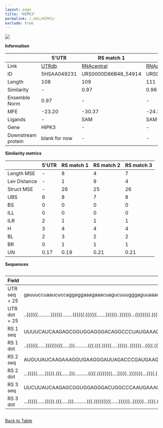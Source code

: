 ```yaml
---
layout: page
title: "HIPK3"
permalink: /_mds/HIPK3/
exclude: true
---
```




![](../../alns_9.28.22/aln_5HSAA049231_0.956.png?raw=true)


**Information**

| | 5'UTR       | RS match 1   | RS match 2  | RS match 3 |
| ---- | ----------- | ----------- | ----------- | ----------- |
| Link | <a href="http://utrdb.ba.itb.cnr.it/getutr/5HSAA049231/1" target="_blank" rel="noopener noreferrer">UTRdb</a>   | <a href="https://rnacentral.org/rna/URS0000D86B48/54914" target="_blank" rel="noopener noreferrer">RNAcentral</a>     |<a href="https://rnacentral.org/rna/URS0000D7A75F/1896175" target="_blank" rel="noopener noreferrer">RNAcentral</a>  | <a href="https://rnacentral.org/rna/URS0000C05E45/520764" target="_blank" rel="noopener noreferrer">RNAcentral</a>   |
| ID | 5HSAA049231     | URS0000D86B48_54914     | URS0000D7A75F_1896175     | URS0000C05E45_520764     |
| Length | 108     |  109    | 111   |  110    |
| Similarity | - | 0.97 | 0.96 | 0.96 |
| Ensemble Norm | 0.97 | - | - | - |
| MFE | -23.20 | -30.37 | -24.18 | -35.02 |
| Ligands | - | SAM | SAM | SAM |
| Gene | HIPK3 | - | - | - |
| Downstream protein | blank for now    |    -    | -  | - |


**Similarity metrics**

| | 5'UTR       | RS match 1   | RS match 2  | RS match 3 |
| ---- | ----------- | ----------- | ----------- | ----------- |
| Length MSE | - | 8 | 4 | 7 |
| Lev Distance | - | 1 | 9 | 4 |
| Struct MSE | - | 26 | 25 | 26 |
| UBS| 6 | 8 | 7 | 8 |
| BS | 0 | 0 | 0 | 0 |
| ILL | 0 | 0 | 0 | 0 |
| ILR | 2 | 1 | 1 | 1 |
| H | 3 | 4 | 4 | 4 |
| BL | 2 | 3 | 2 | 2 |
| BR | 0 | 1 | 1 | 1 |
| UN | 0.17 | 0.19 | 0.21 | 0.21 |

**Sequences**


<div style="overflow-x:auto;">

<table>
<colgroup>
<col width="30%" />
<col width="70%" />
</colgroup>
<thead>
<tr class="header">
<th>Field</th>
<th>Description</th>
</tr>
</thead>
<tbody>
<tr>
<td markdown="span">UTR seq + 25 </td>
<td markdown="span"> gauuuccuaaucuccaggaggaaagaaacuagucuuugggaguuaaaccgacuaauuuaacggagaauuaccaauguggagguATGGCCTCACAAGTCTTGGTCTACC </td>
</tr>
<tr>
<td markdown="span">UTR dot + 25  </td>
<td markdown="span"> ..((((((..........))))))........((((((.((((((.......))))))..))))))...((((((((.(((((...))))))))....))))).....
</td>
</tr>


<tr>
<td markdown="span">RS 1 seq </td>
<td markdown="span"> UUUUCAUCAAGAGCGGUGGAGGGACAGGCCCUAUGAAACCCGGCAACCAGCAAGCGAGUCUUGCGCGGUGCUAAUUCCUGCAGAAUCCAUAGAUUCUGAGAGAUGAACG
</td>
</tr>


<tr>
<td markdown="span">RS 1 dot </td>
<td markdown="span"> ..((((((......))))))(((.....)))..........(((.(((.(((((.....)))))..))))))...((((.(((((((....))))))))).))......
</td>
</tr>


<tr>
<td markdown="span">RS 2 seq </td>
<td markdown="span"> AUGUUAUCAAGAAAGGUGAAGGGAUUAGACCCGAUGAAGCCUUAGCAACCCUUUAGAAAUAAAGAAGGUGCUACAUUCUACCUAAAUAUUUUGUAUUUGGAUAGAUAACAA
</td>
</tr>


<tr>
<td markdown="span">RS 2 dot </td>
<td markdown="span"> ...(((((......))))).(((......)))..........((((.((((((((....)))))..)))))))...((((.((((((((...)))))))).))))......
</td>
</tr>


<tr>
<td markdown="span">RS 3 seq </td>
<td markdown="span"> UUCUUAUCAAGAGCGGUGGAGGGACUGGCCCAAUGAAACCCGGCAACCCGCAUCGUACAAGAUGCGAAGGUGCCAAUUCCUGCAGGACGAAAUGUCCUGAGAGAUAAGAA
</td>
</tr>


<tr>
<td markdown="span">RS 3 dot </td>
<td markdown="span"> ...(((((......))))).(((.....)))..........(((.(((((((((......))))))..))))))...((((.((((((.....)))))))).))......
</td>
</tr>

</tbody>
</table>


</div>


[Back to Table](../../display)
